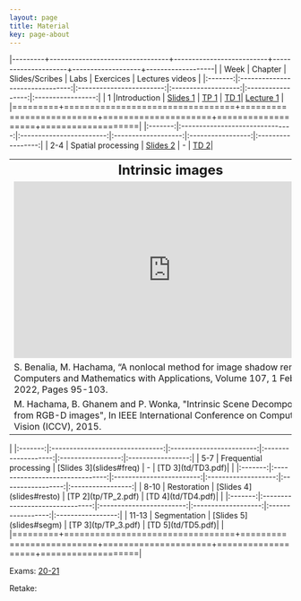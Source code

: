 ```yaml
---
layout: page
title: Material
key: page-about
---
```

 

|---------+---------------------------------+--------------------------+---------------------+-------------------+-------------------|
| Week    |          Chapter                | Slides/Scribes           | Labs                |      Exercices    |  Lectures videos  |
|:-------:|:-------------------------------:|:------------------------:|:-------------------:|:-----------------:|:-----------------:|
|   1     |Introduction                     | [Slides 1](slides#intro) | [TP 1](tp/TP_1.pdf) | [TD 1](td/TD1.pdf)|  [Lecture 1](td/TD1.pdf)  |
|=========+=================================+==========================+=====================+===================+===================|
|:-------:|:-------------------------------:|:------------------------:|:-------------------:|:-----------------:|:-----------------:|
|  2-4    | Spatial processing              | [Slides 2](slides#spat)  |           -         | [TD 2](td/TD2.pdf)|     <table>
  <tr> <th align="center"> <font size="5">
  Intrinsic images</font> 
  </th> </tr>
  <tr> <td  align="center"> 
  <iframe width="560" height="315" src="https://www.youtube.com/embed/0ilTmJcyrL4" frameborder="0" allow="accelerometer; autoplay; encrypted-media; gyroscope; picture-in-picture" allowfullscreen></iframe>
  </td> </tr>
      <tr>  <td>   S. Benalia, M. Hachama, “A nonlocal method for image shadow removal”, Computers and Mathematics with Applications, Volume 107, 1 February 2022, Pages 95-103.</td>  </tr>
   <tr> <td>  M. Hachama, B. Ghanem and P. Wonka, "Intrinsic Scene Decomposition from RGB-D images", In IEEE International Conference on Computer Vision (ICCV), 2015.  </td> </tr>
</table>              |
|:-------:|:-------------------------------:|:------------------------:|:-------------------:|:-----------------:|:-----------------:|
|  5-7    | Frequential processing          | [Slides 3](slides#freq)  |           -         | [TD 3](td/TD3.pdf)|                   |
|:-------:|:-------------------------------:|:------------------------:|:-------------------:|:-----------------:|:-----------------:|
|  8-10   | Restoration                     | [Slides 4](slides#resto) | [TP 2](tp/TP_2.pdf) | [TD 4](td/TD4.pdf)|                   |
|:-------:|:-------------------------------:|:------------------------:|:-------------------:|:-----------------:|:-----------------:|
| 11-13   | Segmentation                    | [Slides 5](slides#segm)  | [TP 3](tp/TP_3.pdf) | [TD 5](td/TD5.pdf)|                   |
|=========+=================================+==========================+=====================+===================+===================|

Exams: [20-21](td/Exam_21.pdf)

Retake: 

